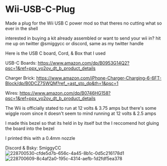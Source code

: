 # Wii-USB-C-Plug
Made a plug for the Wii USB C power mod so that theres no cutting what so ever in the shell

interested in buying a kit already assembled or want to send your wii in? hit me up on twitter @smiggycc or discord, same as my twitter handle

Here is the USB C board, Cord, & Box that I used

USB-C Boards: https://www.amazon.com/dp/B0953G14Q2?psc=1&ref=ppx_yo2ov_dt_b_product_details

Charger Brick: https://www.amazon.com/iPhone-Charger-Charging-6-6FT-Block/dp/B0DCZ7SWQM?ref_=ast_sto_dp&th=1&psc=1

Wires: https://www.amazon.com/dp/B0746HG158?psc=1&ref=ppx_yo2ov_dt_b_product_details

The Wii is officially stated to run at 12 volts & 3.75 amps but there's some wiggle room since it doesn't seem to mind running at 12 volts & 2.5 amps

I made this bezel so that its held in by itself but the I reccomend hot gluing the board into the bezel

I printed this with a 0.4mm nozzle

Discord & Bsky: SmiggyCC
![228700530-cfde5d7b-656c-4a45-8b1c-0d5c216178d1](https://github.com/user-attachments/assets/8123aca0-6b9b-44fe-83b0-382934e1b86f)
![228700609-8c4af2a0-195c-4314-aefb-1d2fdf5ea378](https://github.com/user-attachments/assets/627b8c1b-5be4-4ac9-8649-1de7a36400a2)
